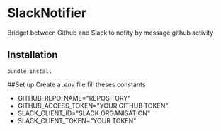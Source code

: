 # SlackNotifier
Bridget between Github and Slack to nofity by message github activity

## Installation
`bundle install`

##Set up
Create a *.env* file
fill theses constants
- GITHUB_REPO_NAME="REPOSITORY"
- GITHUB_ACCESS_TOKEN="YOUR GITHUB TOKEN"
- SLACK_CLIENT_ID="SLACK ORGANISATION"
- SLACK_CLIENT_TOKEN="YOUR TOKEN"
